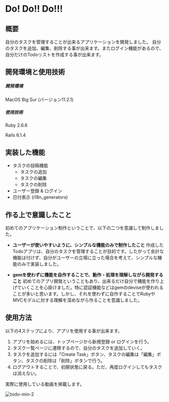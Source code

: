 # Do! Do!! Do!!!
## 概要
自分のタスクを管理することが出来るアプリケーションを開発しました。
自分のタスクを追加、編集、削除する事が出来ます。またログイン機能があるので、自分だけのTodoリストを作成する事が出来ます。

## 開発環境と使用技術
##### 開発環境
MacOS Big Sur (バージョン11.2.1)

##### 使用技術
Ruby 2.6.6

Rails 6.1.4

## 実装した機能
- タスクの投稿機能
  - タスクの追加
  - タスクの編集
  - タスクの削除
- ユーザー登録 & ログイン
- 日付表示 (i18n_generators)

## 作る上で意識したこと
初めてのアプリケーション制作ということで、以下の二つを意識して制作しました。
- **ユーザーが使いやすいように、シンプルな機能のみで制作したこと**
作成したTodoアプリは、自分のタスクを管理することが目的です。したがって余計な機能は付けず、自分がユーザーの立場に立った場合を考えて、シンプルな機能のみで実装しました。

- **gemを使わずに機能を自作することで、動作・処理を理解しながら開発すること**
初めてのアプリ開発ということもあり、出来るだけ自分で機能を作り上げていくことを心掛けました。特に認証機能などはgemのdeviseが使われることが多いと思います。しかし、それを使わずに自作することでRubyやMVCモデルに対する理解を深めながら作ることを意識しました。

## 使用方法
以下の4ステップにより、アプリを使用する事が出来ます。
1. アプリを始めるには、トップページから新規登録 or ログインを行う。
2. タスク一覧ページに遷移するので、自分のタスクを追加していく。
3. タスクを追加するには「Create Task」ボタン、タスクの編集は「編集」ボタン、タスクの削除は「削除」ボタンで行う。
4. ログアウトすることで、初期状態に戻る。ただ、再度ログインしてもタスクは消えない。

実際に使用している動画を掲載します。

![todo-min-2](https://user-images.githubusercontent.com/87132718/132017865-e252405b-01df-49f7-874e-27ebab5f88ee.gif)
